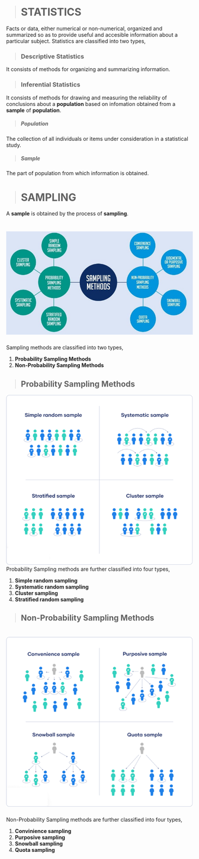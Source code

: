 
 > # **STATISTICS**
 Facts or data, either numerical or non-numerical, organized and summarized so as to provide useful and  accesible information about a particular subject.
 Statistics are classified into two types,
 > ### **Descriptive Statistics**
 It consists of methods for organizing and summarizing information.
 > ### **Inferential Statistics**
 It consists of methods for drawing and measuring the reliability of conclusions about a **population** based on infomation obtained from a **sample** of **population**.
 > ##### **Population**
 The collection of all individuals or items under consideration in a statistical study.
 > ##### **Sample**
 The part of population from which information is obtained.

 
 > # **SAMPLING**
 A **sample** is obtained by the process of **sampling**.
 # ![sampling_methods](data/sampling_methods.jpg)
 Sampling methods are classified into two types,
 1. **Probability Sampling Methods**
 2. **Non-Probability Sampling Methods**
 

 
 > ## **Probability Sampling Methods**
 ![sampling_methods](data/probability_sampling.png)
 Probability Sampling methods are further classified into four types,
 1. **Simple random sampling**
 2. **Systematic random sampling**
 3. **Cluster sampling**
 4. **Stratified random sampling**

 
 > ## **Non-Probability Sampling Methods**
 # ![sampling_methods](data/non_probability_sampling.png)
 Non-Probability Sampling methods are further classified into four types,
 1. **Convinience sampling**
 2. **Purposive sampling**
 3. **Snowball sampling**
 4. **Quota sampling**


